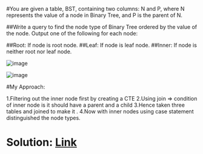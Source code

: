 #You are given a table, BST, containing two columns: N and P, where N represents the value of a node in Binary Tree, and P is the parent of N.

##Write a query to find the node type of Binary Tree ordered by the value of the node. Output one of the following for each node:

##Root: If node is root node.
##Leaf: If node is leaf node.
##Inner: If node is neither root nor leaf node.

![image](https://github.com/DeepanRaju-exe/Hacker_Rank_SQL_Solutions/assets/68472546/0b0fbab6-0356-458c-bf2a-99e3a954ef21)

![image](https://github.com/DeepanRaju-exe/Hacker_Rank_SQL_Solutions/assets/68472546/0e1ad0ec-916b-479d-bdc2-e366a15ce757)

#My Approach:

1.Filtering out the inner  node first by creating a CTE
2.Using join => condition of inner node is it should have a parent and a child 
3.Hence taken three tables and joined to make it .
4.Now with inner nodes using case statement distinguished the node types.

Solution: [Link](https://github.com/DeepanRaju-exe/Hacker_Rank_SQL_Solutions/blob/main/BST.sql)
=====================================
